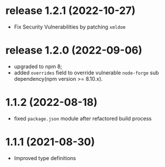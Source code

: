 # release 1.2.1 (2022-10-27)
* Fix Security Vulnerabilities by patching `xmldom`
# release 1.2.0 (2022-09-06)
* upgraded to npm 8;
* added `overrides` field to override vulnerable `node-forge` sub dependency(npm version >= 8.10.x).
# 1.1.2 (2022-08-18)
* fixed `package.json` module after refactored build process
# 1.1.1 (2021-08-30)
* Improved type definitions

